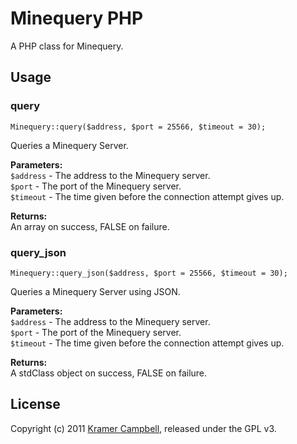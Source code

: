 # Minequery PHP

A PHP class for Minequery.

## Usage

### query

    Minequery::query($address, $port = 25566, $timeout = 30);

Queries a Minequery Server.

**Parameters:**  
`$address` - The address to the Minequery server.   
`$port` - The port of the Minequery server.  
`$timeout` - The time given before the connection attempt gives up.

**Returns:**  
An array on success, FALSE on failure.

### query_json

    Minequery::query_json($address, $port = 25566, $timeout = 30);

Queries a Minequery Server using JSON.

**Parameters:**  
`$address` - The address to the Minequery server.  
`$port` - The port of the Minequery server.  
`$timeout` - The time given before the connection attempt gives up.

**Returns:**  
A stdClass object on success, FALSE on failure.

## License

Copyright (c) 2011 [Kramer Campbell](http://kramerc.com/), released under the GPL v3.
